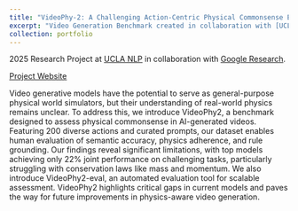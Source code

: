 ```yaml
---
title: "VideoPhy-2: A Challenging Action-Centric Physical Commonsense Evaluation in Video Generation"
excerpt: "Video Generation Benchmark created in collaboration with [UCLA NLP](https://web.cs.ucla.edu/~kwchang/members/) and [Google Research](https://research.google/). <br/><img width='500' height='300' src='/images/videophy2_long.png' >"
collection: portfolio
---
```


2025 Research Project at [UCLA NLP](https://web.cs.ucla.edu/~kwchang/members/) in collaboration with [Google Research](https://research.google/).

[Project Website](https://videophy2.github.io/)

Video generative models have the potential to serve as general-purpose physical world simulators, but their understanding of real-world physics remains unclear. To address this, we introduce VideoPhy2, a benchmark designed to assess physical commonsense in AI-generated videos. Featuring 200 diverse actions and curated prompts, our dataset enables human evaluation of semantic accuracy, physics adherence, and rule grounding. Our findings reveal significant limitations, with top models achieving only 22% joint performance on challenging tasks, particularly struggling with conservation laws like mass and momentum. We also introduce VideoPhy2-eval, an automated evaluation tool for scalable assessment. VideoPhy2 highlights critical gaps in current models and paves the way for future improvements in physics-aware video generation.
